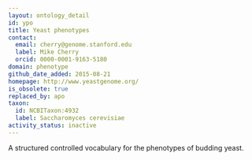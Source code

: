 ```yaml
---
layout: ontology_detail
id: ypo
title: Yeast phenotypes
contact:
  email: cherry@genome.stanford.edu
  label: Mike Cherry
  orcid: 0000-0001-9163-5180
domain: phenotype
github_date_added: 2015-08-21
homepage: http://www.yeastgenome.org/
is_obsolete: true
replaced_by: apo
taxon:
  id: NCBITaxon:4932
  label: Saccharomyces cerevisiae
activity_status: inactive
---
```


A structured controlled vocabulary for the phenotypes of budding yeast.
